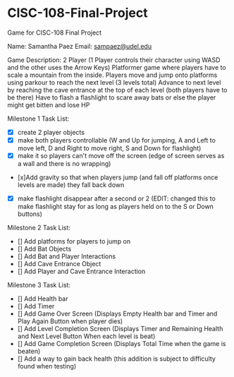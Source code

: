 # CISC-108-Final-Project
Game for CISC-108 Final Project

Name: Samantha Paez
Email: sampaez@udel.edu

Game Description: 
2 Player (1 Player controls their character using WASD and the other uses the Arrow Keys) 
Platformer game where players have to scale a mountain from the inside.
Players move and jump onto platforms using parkour to reach the next level (3 levels total)
Advance to next level by reaching the cave entrance at the top of each level (both players have to be there)
Have to flash a flashlight to scare away bats or else the player might get bitten and lose HP

Milestone 1 Task List:
- [x] create 2 player objects
- [x] make both players controllable
    (W and Up for jumping, A and Left to move left, D and Right to move right, S and Down for flashlight)
- [x] make it so players can't move off the screen 
    (edge of screen serves as a wall and there is no wrapping)
- [x]Add gravity so that when players jump (and fall off platforms once levels are made) they fall back down
- [x] make flashlight disappear after a second or 2
  (EDIT: changed this to make flashlight stay for as long as players held on to the S or Down buttons)

Milestone 2 Task List:
- [] Add platforms for players to jump on
- [] Add Bat Objects 
- [] Add Bat and Player Interactions
- [] Add Cave Entrance Object
- [] Add Player and Cave Entrance Interaction

Milestone 3 Task List:
- [] Add Health bar
- [] Add Timer
- [] Add Game Over Screen
    (Displays Empty Health bar and Timer and Play Again Button when player dies)
- [] Add Level Completion Screen
    (Displays Timer and Remaining Health and Next Level Button When each level is beat)
- [] Add Game Completion Screen
    (Displays Total Time when the game is beaten)
- [] Add a way to gain back health (this addition is subject to difficulty found when testing)
